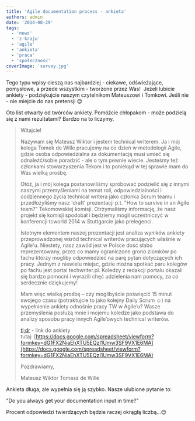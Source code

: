 ```yaml
---
title: 'Agile documentation process - ankieta'
authors: admin
date: '2014-08-29'
tags:
  - 'news'
  - 'z-kraju'
  - 'agile'
  - 'ankieta'
  - 'praca'
  - 'społeczność'
coverImage: 'survey.jpg'
---
```


Tego typu wpisy cieszą nas najbardziej - ciekawe, odświeżające, pomysłowe, a
przede wszystkim - tworzone przez Was!  Jeżeli lubicie ankiety - podziękujcie
naszym czytelnikom Mateuszowi i Tomkowi. Jeśli nie - nie miejcie do nas
pretensji 😉

<!--truncate-->

Oto list otwarty od twórców ankiety. Pomóżcie chłopakom - może podzielą się z
nami rezultatami? Bardzo na to liczymy.

> Witajcie!
>
> Nazywam się Mateusz Wiktor i jestem technical writerem. Ja i mój kolega Tomek
> de Wille pracujemy na co dzień w metodologii Agile, gdzie osoba odpowiedzialna
> za dokumentację musi umieć się odnaleźć/sobie poradzić - ale o tym pewnie
> wiecie. Jesteśmy też członkami stowarzyszenia Tekom i to poniekąd w tej
> sprawie mam do Was wielką prośbę.
>
> Otóż, ja i mój kolega postanowiliśmy spróbować podzielić się z innymi naszymi
> przemyśleniami na temat roli, odpowiedzialności i codziennego życia technical
> writera jako członka Scrum teamu i przedłożyliśmy nasz 'draft' prezentacji
> p.t. "How to survive in an Agile team?" Tekomowskiej komisji. Otrzymaliśmy
> informację, że nasz projekt się komisji spodobał i będziemy mogli uczestniczyć
> w konferencji tcworld 2014 w Stuttgarcie jako prelegenci.
>
> Istotnym elementem naszej prezentacji jest analiza wyników ankiety
> przeprowadzonej wśród technical writerów pracujących właśnie w Agile'u.
> Niestety, nasz zawód jest w Polsce dość słabo reprezentowany, przez co mamy
> ograniczone grono ziomków po fachu którzy mogliby odpowiedzieć na parę pytań
> dotyczących ich pracy. Jednym z niewielu miejsc, gdzie można spotkać paru
> kolegów po fachu jest portal techwriter.pl. Koledzy z redakcji portalu okazali
> się bardzo pomocni i wyrazili chęć udzielenia nam pomocy, za co serdecznie
> dziękujemy!
>
> Mam więc wielką prośbę – czy moglibyście poświęcić 15 minut swojego czasu
> (potraktujcie to jako kolejny Daily Scrum ☺) na wypełnienie ankiety odnośnie
> pracy TW w Agile’u? Wasze przemyślenia posłużą mnie i mojemu koledze jako
> podstawa do analizy sposobu pracy innych Agile’owych technical writerów.
>
> [tl;dr](http://en.wikipedia.org/wiki/Wikipedia:Too_long;_didn%27t_read) - link
> do ankiety
> tutaj: [https://docs.google.com/spreadsheet/viewform?formkey=dG1FX2NiaEhXTU5EQzI1Umw3SF9VX1E6MA](https://docs.google.com/spreadsheet/viewform?formkey=dG1FX2NiaEhXTU5EQzI1Umw3SF9VX1E6MA)
>
> Pozdrawiamy,
>
> Mateusz Wiktor Tomasz de Wille

Ankieta długa, ale wypełnia się ją szybko. Nasze ulubione pytanie to:

"Do you always get your documentation input in time?"

Procent odpowiedzi twierdzących będzie raczej okrągłą liczbą...😊
